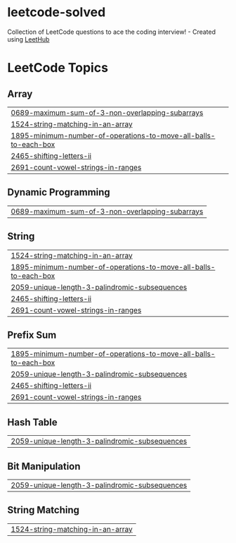 # leetcode-solved
Collection of LeetCode questions to ace the coding interview! - Created using [LeetHub](https://github.com/QasimWani/LeetHub)

<!---LeetCode Topics Start-->
# LeetCode Topics
## Array
|  |
| ------- |
| [0689-maximum-sum-of-3-non-overlapping-subarrays](https://github.com/sfa119f/leetcode-solved/tree/master/0689-maximum-sum-of-3-non-overlapping-subarrays) |
| [1524-string-matching-in-an-array](https://github.com/sfa119f/leetcode-solved/tree/master/1524-string-matching-in-an-array) |
| [1895-minimum-number-of-operations-to-move-all-balls-to-each-box](https://github.com/sfa119f/leetcode-solved/tree/master/1895-minimum-number-of-operations-to-move-all-balls-to-each-box) |
| [2465-shifting-letters-ii](https://github.com/sfa119f/leetcode-solved/tree/master/2465-shifting-letters-ii) |
| [2691-count-vowel-strings-in-ranges](https://github.com/sfa119f/leetcode-solved/tree/master/2691-count-vowel-strings-in-ranges) |
## Dynamic Programming
|  |
| ------- |
| [0689-maximum-sum-of-3-non-overlapping-subarrays](https://github.com/sfa119f/leetcode-solved/tree/master/0689-maximum-sum-of-3-non-overlapping-subarrays) |
## String
|  |
| ------- |
| [1524-string-matching-in-an-array](https://github.com/sfa119f/leetcode-solved/tree/master/1524-string-matching-in-an-array) |
| [1895-minimum-number-of-operations-to-move-all-balls-to-each-box](https://github.com/sfa119f/leetcode-solved/tree/master/1895-minimum-number-of-operations-to-move-all-balls-to-each-box) |
| [2059-unique-length-3-palindromic-subsequences](https://github.com/sfa119f/leetcode-solved/tree/master/2059-unique-length-3-palindromic-subsequences) |
| [2465-shifting-letters-ii](https://github.com/sfa119f/leetcode-solved/tree/master/2465-shifting-letters-ii) |
| [2691-count-vowel-strings-in-ranges](https://github.com/sfa119f/leetcode-solved/tree/master/2691-count-vowel-strings-in-ranges) |
## Prefix Sum
|  |
| ------- |
| [1895-minimum-number-of-operations-to-move-all-balls-to-each-box](https://github.com/sfa119f/leetcode-solved/tree/master/1895-minimum-number-of-operations-to-move-all-balls-to-each-box) |
| [2059-unique-length-3-palindromic-subsequences](https://github.com/sfa119f/leetcode-solved/tree/master/2059-unique-length-3-palindromic-subsequences) |
| [2465-shifting-letters-ii](https://github.com/sfa119f/leetcode-solved/tree/master/2465-shifting-letters-ii) |
| [2691-count-vowel-strings-in-ranges](https://github.com/sfa119f/leetcode-solved/tree/master/2691-count-vowel-strings-in-ranges) |
## Hash Table
|  |
| ------- |
| [2059-unique-length-3-palindromic-subsequences](https://github.com/sfa119f/leetcode-solved/tree/master/2059-unique-length-3-palindromic-subsequences) |
## Bit Manipulation
|  |
| ------- |
| [2059-unique-length-3-palindromic-subsequences](https://github.com/sfa119f/leetcode-solved/tree/master/2059-unique-length-3-palindromic-subsequences) |
## String Matching
|  |
| ------- |
| [1524-string-matching-in-an-array](https://github.com/sfa119f/leetcode-solved/tree/master/1524-string-matching-in-an-array) |
<!---LeetCode Topics End-->